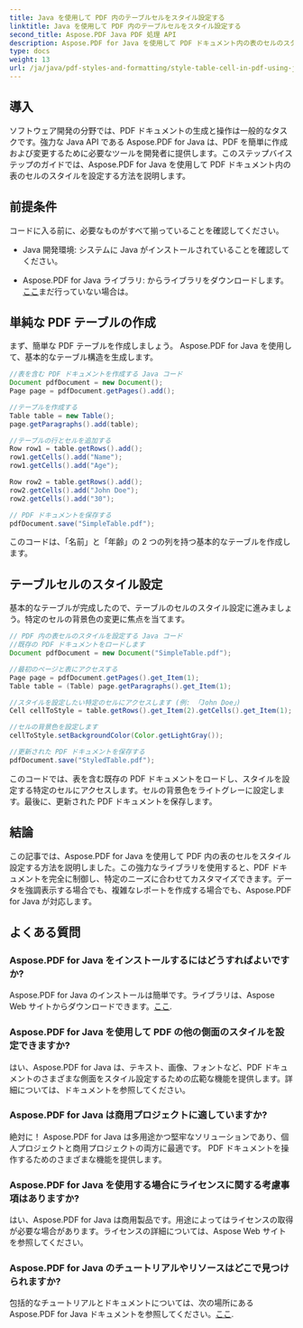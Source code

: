 ```yaml
---
title: Java を使用して PDF 内のテーブルセルをスタイル設定する
linktitle: Java を使用して PDF 内のテーブルセルをスタイル設定する
second_title: Aspose.PDF Java PDF 処理 API
description: Aspose.PDF for Java を使用して PDF ドキュメント内の表のセルのスタイルを設定する方法を学びます。 PDF カスタマイズに関するこのステップバイステップ ガイドを使用して、Java アプリケーションを強化します。
type: docs
weight: 13
url: /ja/java/pdf-styles-and-formatting/style-table-cell-in-pdf-using-java/
---
```


## 導入

ソフトウェア開発の分野では、PDF ドキュメントの生成と操作は一般的なタスクです。強力な Java API である Aspose.PDF for Java は、PDF を簡単に作成および変更するために必要なツールを開発者に提供します。このステップバイステップのガイドでは、Aspose.PDF for Java を使用して PDF ドキュメント内の表のセルのスタイルを設定する方法を説明します。

## 前提条件

コードに入る前に、必要なものがすべて揃っていることを確認してください。

- Java 開発環境: システムに Java がインストールされていることを確認してください。

-  Aspose.PDF for Java ライブラリ: からライブラリをダウンロードします。[ここ](https://releases.aspose.com/pdf/java/)まだ行っていない場合は。

## 単純な PDF テーブルの作成

まず、簡単な PDF テーブルを作成しましょう。 Aspose.PDF for Java を使用して、基本的なテーブル構造を生成します。

```java
//表を含む PDF ドキュメントを作成する Java コード
Document pdfDocument = new Document();
Page page = pdfDocument.getPages().add();

//テーブルを作成する
Table table = new Table();
page.getParagraphs().add(table);

//テーブルの行とセルを追加する
Row row1 = table.getRows().add();
row1.getCells().add("Name");
row1.getCells().add("Age");

Row row2 = table.getRows().add();
row2.getCells().add("John Doe");
row2.getCells().add("30");

// PDF ドキュメントを保存する
pdfDocument.save("SimpleTable.pdf");
```

このコードは、「名前」と「年齢」の 2 つの列を持つ基本的なテーブルを作成します。

## テーブルセルのスタイル設定

基本的なテーブルが完成したので、テーブルのセルのスタイル設定に進みましょう。特定のセルの背景色の変更に焦点を当てます。

```java
// PDF 内の表セルのスタイルを設定する Java コード
//既存の PDF ドキュメントをロードします
Document pdfDocument = new Document("SimpleTable.pdf");

//最初のページと表にアクセスする
Page page = pdfDocument.getPages().get_Item(1);
Table table = (Table) page.getParagraphs().get_Item(1);

//スタイルを設定したい特定のセルにアクセスします (例: 「John Doe」)
Cell cellToStyle = table.getRows().get_Item(2).getCells().get_Item(1);

//セルの背景色を設定します
cellToStyle.setBackgroundColor(Color.getLightGray());

//更新された PDF ドキュメントを保存する
pdfDocument.save("StyledTable.pdf");
```

このコードでは、表を含む既存の PDF ドキュメントをロードし、スタイルを設定する特定のセルにアクセスします。セルの背景色をライトグレーに設定します。最後に、更新された PDF ドキュメントを保存します。

## 結論

この記事では、Aspose.PDF for Java を使用して PDF 内の表のセルをスタイル設定する方法を説明しました。この強力なライブラリを使用すると、PDF ドキュメントを完全に制御し、特定のニーズに合わせてカスタマイズできます。データを強調表示する場合でも、複雑なレポートを作成する場合でも、Aspose.PDF for Java が対応します。

## よくある質問

### Aspose.PDF for Java をインストールするにはどうすればよいですか?

Aspose.PDF for Java のインストールは簡単です。ライブラリは、Aspose Web サイトからダウンロードできます。[ここ](https://releases.aspose.com/pdf/java/).

### Aspose.PDF for Java を使用して PDF の他の側面のスタイルを設定できますか?

はい、Aspose.PDF for Java は、テキスト、画像、フォントなど、PDF ドキュメントのさまざまな側面をスタイル設定するための広範な機能を提供します。詳細については、ドキュメントを参照してください。

### Aspose.PDF for Java は商用プロジェクトに適していますか?

絶対に！ Aspose.PDF for Java は多用途かつ堅牢なソリューションであり、個人プロジェクトと商用プロジェクトの両方に最適です。 PDF ドキュメントを操作するためのさまざまな機能を提供します。

### Aspose.PDF for Java を使用する場合にライセンスに関する考慮事項はありますか?

はい、Aspose.PDF for Java は商用製品です。用途によってはライセンスの取得が必要な場合があります。ライセンスの詳細については、Aspose Web サイトを参照してください。

### Aspose.PDF for Java のチュートリアルやリソースはどこで見つけられますか?

包括的なチュートリアルとドキュメントについては、次の場所にある Aspose.PDF for Java ドキュメントを参照してください。[ここ](https://reference.aspose.com/pdf/java/).